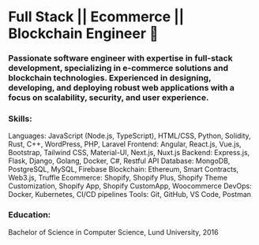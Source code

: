 # Full Stack || Ecommerce || Blockchain Engineer 👋

### Passionate software engineer with expertise in full-stack development, specializing in e-commerce solutions and blockchain technologies. Experienced in designing, developing, and deploying robust web applications with a focus on scalability, security, and user experience.

### Skills:
  Languages: JavaScript (Node.js, TypeScript), HTML/CSS, Python, Solidity, Rust, C++, WordPress, PHP, Laravel
  Frontend: Angular, React.js, Vue.js, Bootstrap, Tailwind CSS, Material-UI, Next.js, Nuxt.js
  Backend: Express.js, Flask, Django, Golang, Docker, C#, Restful API
  Database: MongoDB, PostgreSQL, MySQL, Firebase
  Blockchain: Ethereum, Smart Contracts, Web3.js, Truffle
  Ecommerce: Shopify, Shopify Plus, Shopify Theme Customization, Shopify App, Shopify CustomApp, Woocommerce
  DevOps: Docker, Kubernetes, CI/CD pipelines
  Tools: Git, GitHub, VS Code, Postman

### Education:
  Bachelor of Science in Computer Science, Lund University, 2016
